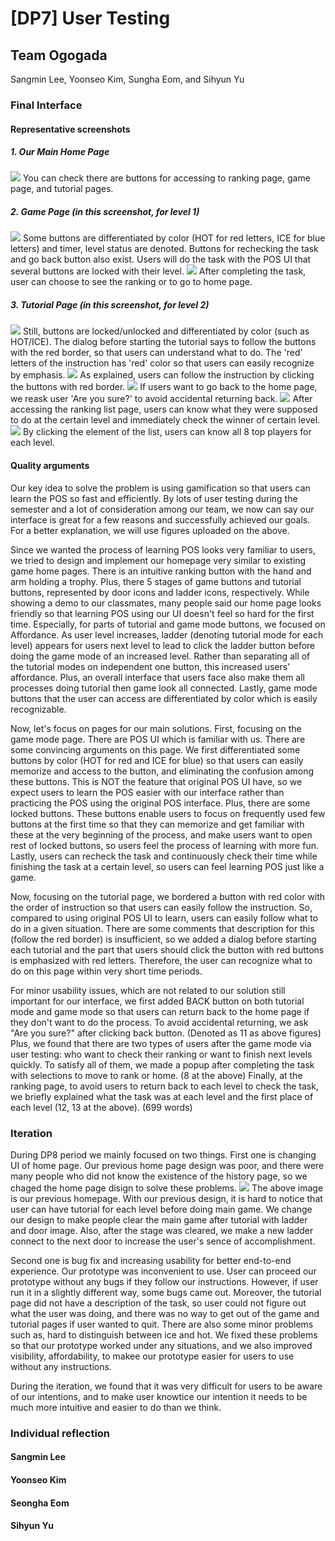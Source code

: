 # [DP7] User Testing

## Team Ogogada
Sangmin Lee, Yoonseo Kim, Sungha Eom, and Sihyun Yu


### Final Interface
#### Representative screenshots 
##### 1. Our Main Home Page
![](./Images/HOME.png)
You can check there are buttons for accessing to ranking page, game page, and tutorial pages.
##### 2. Game Page (in this screenshot, for level 1) 
![](./Images/GAME.png)
Some buttons are differentiated by color (HOT for red letters, ICE for blue letters) and timer, level status are denoted. Buttons for rechecking the task and go back button also exist. Users will do the task with the POS UI that several buttons are locked with their level. 
![](./Images/GAMEDONE.png)
After completing the task, user can choose to see the ranking or to go to home page. 
##### 3. Tutorial Page (in this screenshot, for level 2)
![](./Images/TUTORIAL.png)
Still, buttons are locked/unlocked and differentiated by color (such as HOT/ICE). The dialog before starting the tutorial says to follow the buttons with the red border, so that users can understand what to do. The 'red' letters of the instruction has 'red' color so that users can easily recognize by emphasis.
![](./Images/TUTORIALDO.png)
As explained, users can follow the instruction by clicking the buttons with red border.
![](./Images/EXIT.png)
If users want to go back to the home page, we reask user 'Are you sure?' to avoid accidental returning back. 
![](./Images/RANKING.png)
After accessing the ranking list page, users can know what they were supposed to do at the certain level and immediately check the winner of certain level. 
![](./Images/RANKINGLIST.png)
By clicking the element of the list, users can know all 8 top players for each level. 
#### Quality arguments 
Our key idea to solve the problem is using gamification so that users can learn the POS so fast and efficiently. By lots of user testing during the semester and a lot of consideration among our team, we now can say our interface is great for a few reasons and successfully achieved our goals. For a better explanation, we will use figures uploaded on the above.

Since we wanted the process of learning POS looks very familiar to users, we tried to design and implement our homepage very similar to existing game home pages. There is an intuitive ranking button with the hand and arm holding a trophy. Plus, there 5 stages of game buttons and tutorial buttons, represented by door icons and ladder icons, respectively. While showing a demo to our classmates, many people said our home page looks friendly so that learning POS using our UI doesn't feel so hard for the first time. Especially, for parts of tutorial and game mode buttons, we focused on Affordance. As user level increases, ladder (denoting tutorial mode for each level) appears for users next level to lead to click the ladder button before doing the game mode of an increased level. Rather than separating all of the tutorial modes on independent one button, this increased users' affordance. Plus, an overall interface that users face also make them all processes doing tutorial then game look all connected. Lastly, game mode buttons that the user can access are differentiated by color which is easily recognizable. 

Now, let's focus on pages for our main solutions. First, focusing on the game mode page. There are POS UI which is familiar with us. There are some convincing arguments on this page. We first differentiated some buttons by color (HOT for red and ICE for blue) so that users can easily memorize and access to the button, and eliminating the confusion among these buttons. This is NOT the feature that original POS UI have, so we expect users to learn the POS easier with our interface rather than practicing the POS using the original POS interface. Plus, there are some locked buttons. These buttons enable users to focus on frequently used few buttons at the first time so that they can memorize and get familiar with these at the very beginning of the process, and make users want to open rest of locked buttons, so users feel the process of learning with more fun. Lastly, users can recheck the task and continuously check their time while finishing the task at a certain level, so users can feel learning POS just like a game.

Now, focusing on the tutorial page, we bordered a button with red color with the order of instruction so that users can easily follow the instruction. So, compared to using original POS UI to learn, users can easily follow what to do in a given situation. There are some comments that description for this (follow the red border) is insufficient, so we added a dialog before starting each tutorial and the part that users should click the button with red buttons is emphasized with red letters. Therefore, the user can recognize what to do on this page within very short time periods.

For minor usability issues, which are not related to our solution still important for our interface, we first added BACK button on both tutorial mode and game mode so that users can return back to the home page if they don't want to do the process. To avoid accidental returning, we ask "Are you sure?" after clicking back button. (Denoted as 11 as above figures) Plus, we found that there are two types of users after the game mode via user testing: who want to check their ranking or want to finish next levels quickly. To satisfy all of them, we made a popup after completing the task with selections to move to rank or home. (8 at the above) Finally, at the ranking page, to avoid users to return back to each level to check the task, we briefly explained what the task was at each level and the first place of each level (12, 13 at the above). (699 words)

### Iteration

During DP8 period we mainly focused on two things. First one is changing UI of home page. Our previous home page design was poor, and there were many people who did not know the existence of the history page, so we chaged the home page disign to solve these problems.
![](./Images/homepage_before.png)
The above image is our previous homepage. With our previous design, it is hard to notice that user can have tutorial for each level before doing main game. We change our design to make people clear the main game after tutorial with ladder and door image. Also, after the stage was cleared, we make a new ladder connect to the next door to increase the user's sence of accomplishment.

Second one is bug fix and increasing usability for better end-to-end experience. Our prototype was inconvenient to use. User can proceed our prototype without any bugs if they follow our instructions. However, if user run it in a slightly different way, some bugs came out. Moreover, the tutorial page did not have a description of the task, so user could not figure out what the user was doing, and there was no way to get out of the game and tutorial pages if user wanted to quit. There are also some minor problems such as, hard to distinguish between ice and hot. We fixed these problems so that our prototype worked under any situations, and we also improved visibility, affordability, to makee our prototype easier for users to use without any instructions.

During the iteration, we found that it was very difficult for users to be aware of our intentions, and to make user knowtice our intention it needs to be much more intuitive and easier to do than we think.

### Individual reflection
#### Sangmin Lee
#### Yoonseo Kim
#### Seongha Eom
#### Sihyun Yu